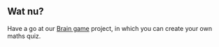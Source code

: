 ## Wat nu?

Have a go at our [Brain game](https://projects.raspberrypi.org/en/projects/brain-game) project, in which you can create your own maths quiz.